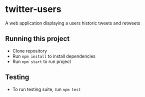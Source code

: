 # twitter-users
A web application displaying a users historic tweets and retweets

## Running this project

- Clone repository
- Run `npm install` to install dependencies
- Run `npm start` to run project

## Testing

- To run testing suite, run `npm test`
